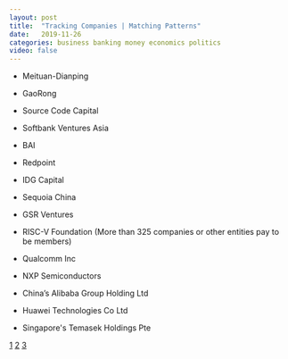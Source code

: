 ```yaml
---
layout: post
title:  "Tracking Companies | Matching Patterns"
date:   2019-11-26
categories: business banking money economics politics
video: false
---
```


- Meituan-Dianping
- GaoRong
- Source Code Capital
- Softbank Ventures Asia
- BAI
- Redpoint
- IDG Capital 
- Sequoia China
- GSR Ventures

- RISC-V Foundation (More than 325 companies or other entities pay to be members)
- Qualcomm Inc
- NXP Semiconductors
- China’s Alibaba Group Holding Ltd
- Huawei Technologies Co Ltd

- Singapore's Temasek Holdings Pte

[1](https://techcrunch.com/2019/11/17/operas-africa-fintech-startup-opay-gains-120m-from-chinese-investors/)
[2](https://www.reuters.com/article/us-usa-china-semiconductors-insight/u-s-based-chip-tech-group-moving-to-switzerland-over-trade-curb-fears-idUSKBN1XZ16L)
[3](https://hardware.slashdot.org/story/19/12/16/2155259/nuclear-fusion-startup-raises-100-million-to-design-and-build-a-demo-power-plant)
